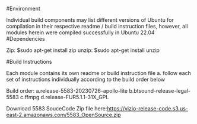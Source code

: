 #Environment

Individual build components may list different versions of Ubuntu for compilation in their respective readme / build instruction files, however, all modules herein were compiled successfully in Ubuntu 22.04
#Dependencies

Zip: $sudo apt-get install zip unzip: $sudo apt-get install unzip

#Build Instructions

Each module contains its own readme or build instruction file a. follow each set of instructions individually according to the build order below

Build order: a.release-5583-20230726-apollo-lite b.btsound-release-legal-5583 c.ffmpg d.release-FUR5.1.1-31X_GPL

Download 5583 SouceCode Zip file here:https://vizio-release-code.s3.us-east-2.amazonaws.com/5583_OpenSource.zip

